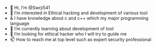 - 👋 Hi, I’m @Swrji541
- 👀 I’m interested in Ethical hacking and development of various tool
- &  I have knowledge about c and c++ which my major programming language
- 🌱 I’m currently learning about development of tool
- 💞️ I’m looking for ethical hacker who I will try to guide me
- 📫 How to reach me at top level such as expert security professional

<!---
Swrji541/Swrji541 is a ✨ special ✨ repository because its `README.md` (this file) appears on your GitHub profile.
You can click the Preview link to take a look at your changes.
--->
